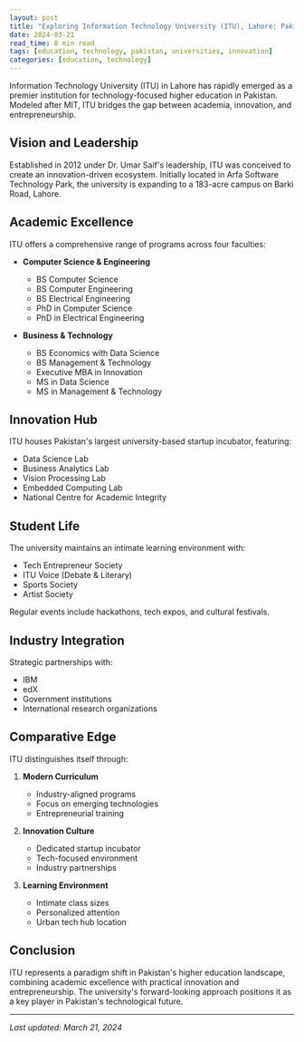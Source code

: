 ```yaml
---
layout: post
title: "Exploring Information Technology University (ITU), Lahore: Pakistan's Rising Tech Beacon"
date: 2024-03-21
read_time: 8 min read
tags: [education, technology, pakistan, universities, innovation]
categories: [education, technology]
---
```


Information Technology University (ITU) in Lahore has rapidly emerged as a premier institution for technology-focused higher education in Pakistan. Modeled after MIT, ITU bridges the gap between academia, innovation, and entrepreneurship.

## Vision and Leadership

Established in 2012 under Dr. Umar Saif's leadership, ITU was conceived to create an innovation-driven ecosystem. Initially located in Arfa Software Technology Park, the university is expanding to a 183-acre campus on Barki Road, Lahore.

## Academic Excellence

ITU offers a comprehensive range of programs across four faculties:

- **Computer Science & Engineering**
  - BS Computer Science
  - BS Computer Engineering
  - BS Electrical Engineering
  - PhD in Computer Science
  - PhD in Electrical Engineering

- **Business & Technology**
  - BS Economics with Data Science
  - BS Management & Technology
  - Executive MBA in Innovation
  - MS in Data Science
  - MS in Management & Technology

## Innovation Hub

ITU houses Pakistan's largest university-based startup incubator, featuring:

- Data Science Lab
- Business Analytics Lab
- Vision Processing Lab
- Embedded Computing Lab
- National Centre for Academic Integrity

## Student Life

The university maintains an intimate learning environment with:

- Tech Entrepreneur Society
- ITU Voice (Debate & Literary)
- Sports Society
- Artist Society

Regular events include hackathons, tech expos, and cultural festivals.

## Industry Integration

Strategic partnerships with:
- IBM
- edX
- Government institutions
- International research organizations

## Comparative Edge

ITU distinguishes itself through:

1. **Modern Curriculum**
   - Industry-aligned programs
   - Focus on emerging technologies
   - Entrepreneurial training

2. **Innovation Culture**
   - Dedicated startup incubator
   - Tech-focused environment
   - Industry partnerships

3. **Learning Environment**
   - Intimate class sizes
   - Personalized attention
   - Urban tech hub location

## Conclusion

ITU represents a paradigm shift in Pakistan's higher education landscape, combining academic excellence with practical innovation and entrepreneurship. The university's forward-looking approach positions it as a key player in Pakistan's technological future.

---

*Last updated: March 21, 2024* 